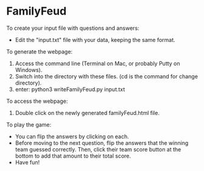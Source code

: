 # FamilyFeud

To create your input file with questions and answers:
* Edit the "input.txt" file with your data, keeping the same format.

To generate the webpage:
1. Access the command line (Terminal on Mac, or probably Putty on Windows).
2. Switch into the directory with these files. (cd is the command for change directory).
3. enter: python3 writeFamilyFeud.py input.txt

To access the webpage:
1. Double click on the newly generated familyFeud.html file.

To play the game:
* You can flip the answers by clicking on each.
* Before moving to the next question, flip the answers that the winning team guessed correctly.
Then, click their team score button at the bottom to add that amount to their total score.
* Have fun!
